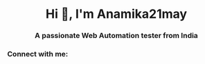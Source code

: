 <h1 align="center">Hi 👋, I'm Anamika21may</h1>
<h3 align="center">A passionate Web Automation tester from India</h3>

<h3 align="left">Connect with me:</h3>
<p align="left">
</p>
